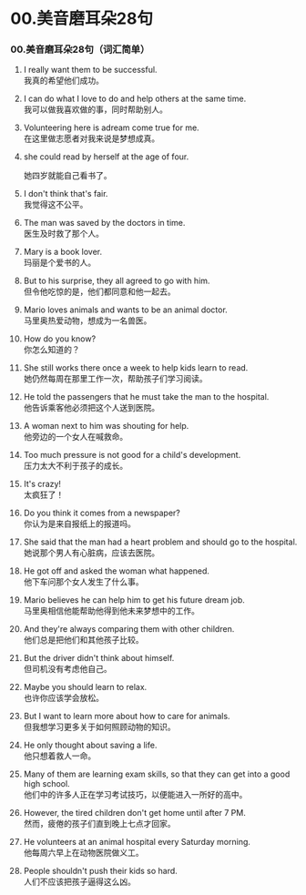 # 00.美音磨耳朵28句

### 00.美音磨耳朵28句（词汇简单）

1. I really want them to be successful.\
   我真的希望他们成功。
2. I can do what I love to do and help others at the same time.\
   我可以做我喜欢做的事，同时帮助别人。
3. Volunteering here is adream come true for me. \
   在这里做志愿者对我来说是梦想成真。
4.  she could read by herself at the age of four.

    她四岁就能自己看书了。
5. I don't think that's fair. \
   我觉得这不公平。
6. The man was saved by the doctors in time. \
   医生及时救了那个人。&#x20;
7. Mary is a book lover. \
   玛丽是个爱书的人。&#x20;
8. But to his surprise, they all agreed to go with him. \
   但令他吃惊的是，他们都同意和他一起去。&#x20;
9. Mario loves animals and wants to be an animal doctor. \
   马里奥热爱动物，想成为一名兽医。&#x20;
10. How do you know? \
    你怎么知道的？&#x20;
11. She still works there once a week to help kids learn to read. \
    她仍然每周在那里工作一次，帮助孩子们学习阅读。&#x20;
12. He told the passengers that he must take the man to the hospital. \
    他告诉乘客他必须把这个人送到医院。
13. A woman next to him was shouting for help. \
    他旁边的一个女人在喊救命。&#x20;
14. Too much pressure is not good for a child's development. \
    压力太大不利于孩子的成长。&#x20;
15. It's crazy! \
    太疯狂了！
16. Do you think it comes from a newspaper? \
    你认为是来自报纸上的报道吗。&#x20;
17. She said that the man had a heart problem and should go to the hospital. \
    她说那个男人有心脏病，应该去医院。&#x20;
18. He got off and asked the woman what happened. \
    他下车问那个女人发生了什么事。&#x20;
19. Mario believes he can help him to get his future dream job. \
    马里奥相信他能帮助他得到他未来梦想中的工作。&#x20;
20. And they're always comparing them with other children. \
    他们总是把他们和其他孩子比较。&#x20;
21. But the driver didn't think about himself. \
    但司机没有考虑他自己。&#x20;
22. Maybe you should learn to relax. \
    也许你应该学会放松。&#x20;
23. But I want to learn more about how to care for animals. \
    但我想学习更多关于如何照顾动物的知识。&#x20;
24. He only thought about saving a life. \
    他只想着救人一命。&#x20;
25. Many of them are learning exam skills, so that they can get into a good high school. \
    他们中的许多人正在学习考试技巧，以便能进入一所好的高中。&#x20;
26. However, the tired children don't get home until after 7 PM. \
    然而，疲倦的孩子们直到晚上七点才回家。&#x20;
27. He volunteers at an animal hospital every Saturday morning. \
    他每周六早上在动物医院做义工。&#x20;
28. People shouldn't push their kids so hard. \
    人们不应该把孩子逼得这么凶。
